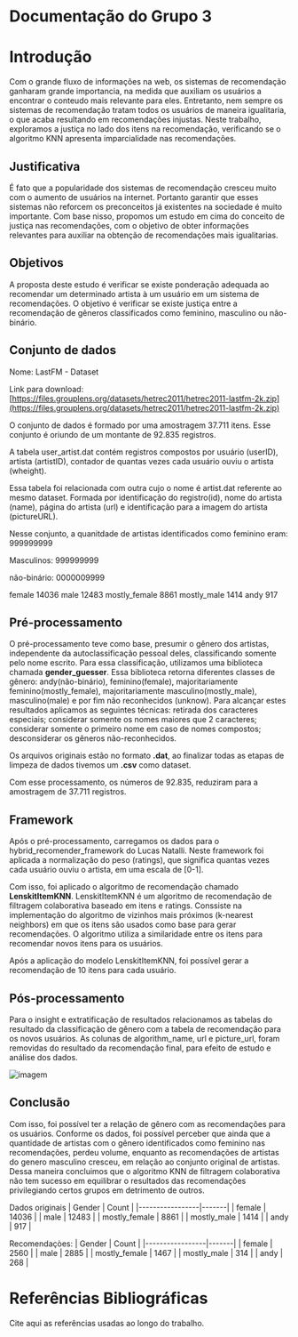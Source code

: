 # Documentação do Grupo 3

# Introdução

Com o grande fluxo de informações na web, os sistemas de recomendação ganharam grande importancia, na medida que auxiliam os usuários a encontrar o conteudo mais relevante para eles.
Entretanto, nem sempre os sistemas de recomendação tratam todos os usuários de maneira igualitaria, o que acaba resultando em recomendações injustas.
Neste trabalho, exploramos a justiça no lado dos itens na recomendação, verificando se o algoritmo KNN apresenta imparcialidade nas recomendações.


## Justificativa

É fato que a popularidade dos sistemas de recomendação cresceu muito com o aumento de usuários na internet. Portanto garantir que esses sistemas não reforcem os preconceitos já existentes na sociedade é muito importante.
Com base nisso, propomos um estudo em cima do conceito de justiça nas recomendações, com o objetivo de obter informações relevantes para 
auxiliar na obtenção de recomendações mais igualitarias. 
## Objetivos

A proposta deste estudo é verificar se existe ponderação adequada ao recomendar um determinado artista à um usuário em um sistema de recomendações. O objetivo é verificar se existe justiça entre a recomendação de gêneros classificados como feminino, masculino ou não-binário.



## Conjunto de dados

Nome: LastFM - Dataset

Link para download: [https://files.grouplens.org/datasets/hetrec2011/hetrec2011-lastfm-2k.zip](https://files.grouplens.org/datasets/hetrec2011/hetrec2011-lastfm-2k.zip)

O conjunto de dados é formado por uma amostragem 37.711 itens. Esse conjunto é oriundo de um montante de 92.835 registros.

A tabela user_artist.dat contém registros compostos por usuário (userID), artista (artistID), contador de quantas vezes cada usuário ouviu o artista (wheight).

Essa tabela foi relacionada com outra cujo o nome é artist.dat referente ao mesmo dataset. Formada por identificação do registro(id), nome do artista (name), página do artista (url) e identificação para a imagem do artista (pictureURL).

<!-- TODO: Quantidade dos generos -->

Nesse conjunto, a quanitdade de artistas identificados como feminino eram: 999999999

Masculinos: 999999999

não-binário: 0000009999

female           14036
male             12483
mostly_female     8861
mostly_male       1414
andy               917


## Pré-processamento

O pré-processamento teve como base, presumir o gênero dos artistas, independente da autoclassificação pessoal deles, classificando somente pelo nome escrito. Para essa classificação, utilizamos uma biblioteca chamada **gender_guesser**. Essa biblioteca retorna diferentes classes de gênero: andy(não-binário), feminino(female), majoritariamente feminino(mostly_female), majoritariamente masculino(mostly_male), masculino(male) e por fim não reconhecidos (unknow). Para alcançar estes resultados aplicamos as seguintes técnicas: retirada dos caracteres especiais; considerar somente os nomes maiores que 2 caracteres; considerar somente o primeiro nome em caso de nomes compostos; desconsiderar os gêneros não-reconhecidos.

Os arquivos originais estão no formato **.dat**, ao finalizar todas as etapas de limpeza de dados tivemos um **.csv** como dataset.

Com esse processamento, os números de 92.835, reduziram para a amostragem de 37.711 registros.

## Framework

Após o pré-processamento, carregamos os dados para o hybrid_recomender_framework do Lucas Natalli.
Neste framework foi aplicada a normalização do peso (ratings), que significa quantas vezes cada usuário ouviu o artista, em uma escala de [0-1].

Com isso, foi aplicado o algoritmo de recomendação chamado **LenskitItemKNN**. LenskitItemKNN é um algoritmo de recomendação de filtragem colaborativa baseado em itens e ratings. Conssiste na implementação do algoritmo de vizinhos mais próximos (k-nearest neighbors) em que os itens são usados como base para gerar recomendações. O algoritmo utiliza a similaridade entre os itens para recomendar novos itens para os usuários.

Após a aplicação do modelo LenskitItemKNN, foi possível gerar a recomendação de 10 itens para cada usuário.

## Pós-processamento
Para o insight e extratificação de resultados relacionamos as tabelas do resultado da classificação de gênero com a tabela de recomendação para os novos usuários. As colunas de algorithm_name, url e picture_url, foram removidas do resultado da recomendação final, para efeito de estudo e análise dos dados.

![imagem](link_daImagem)

## Conclusão
Com isso, foi possível ter a relação de gênero com as recomendações para os usuários. Conforme os dados, foi possível perceber que ainda que a quantidade de artistas com o gênero identificados como feminino nas recomendações, perdeu volume,
enquanto as recomendações de artistas do genero masculino cresceu, em relação ao conjunto original de artistas.
Dessa maneira concluimos que o algoritmo KNN de filtragem colaborativa não tem sucesso em equilibrar o resultados das recomendações
privilegiando certos grupos em detrimento de outros.



Dados originais
| Gender          | Count |
|-----------------|-------|
| female          | 14036 |
| male            | 12483 |
| mostly_female   | 8861  |
| mostly_male     | 1414  |
| andy            | 917   |


Recomendaçòes:
| Gender          | Count |
|-----------------|-------|
| female          | 2560  |
| male            | 2885  |
| mostly_female   | 1467  |
| mostly_male     | 314   |
| andy            | 268   |


# Referências Bibliográficas

Cite aqui as referências usadas ao longo do trabalho.


